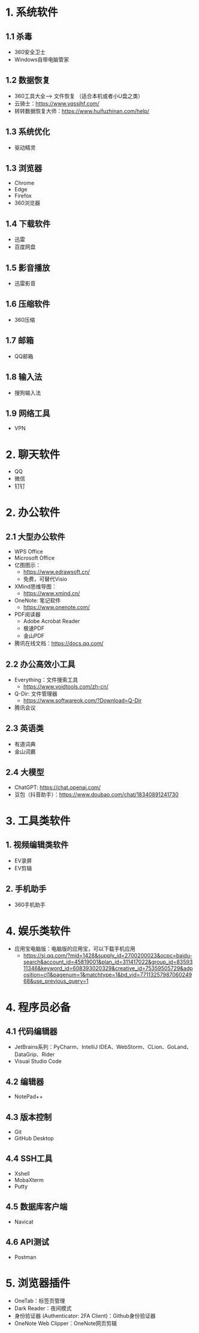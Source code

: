 # 1. 系统软件
## 1.1 杀毒
- 360安全卫士
- Windows自带电脑管家

## 1.2 数据恢复
- 360工具大全--> 文件恢复 （适合本机或者小U盘之类）
- 云骑士：https://www.yqssjhf.com/
- 转转数据恢复大师：https://www.huifuzhinan.com/help/

## 1.3 系统优化
- 驱动精灵

## 1.3 浏览器
- Chrome
- Edge
- Firefox
- 360浏览器

## 1.4 下载软件
- 迅雷
- 百度网盘

## 1.5 影音播放
- 迅雷影音

## 1.6 压缩软件
- 360压缩

## 1.7 邮箱
- QQ邮箱

## 1.8 输入法
- 搜狗输入法

## 1.9 网络工具
- VPN

# 2. 聊天软件
- QQ
- 微信
- 钉钉

# 2. 办公软件
## 2.1 大型办公软件
- WPS Office
- Microsoft Office
- 亿图图示：
  - https://www.edrawsoft.cn/
  - 免费，可替代Visio
- XMind思维导图：
  - https://www.xmind.cn/
- OneNote: 笔记软件
  - https://www.onenote.com/
- PDF阅读器
  - Adobe Acrobat Reader
  - 极速PDF
  - 金山PDF
- 腾讯在线文档：https://docs.qq.com/

## 2.2 办公高效小工具
- Everything：文件搜索工具
  - https://www.voidtools.com/zh-cn/
- Q-Dir: 文件管理器
  - https://www.softwareok.com/?Download=Q-Dir
- 腾讯会议

## 2.3 英语类
- 有道词典
- 金山词霸

## 2.4 大模型
- ChatGPT: https://chat.openai.com/
- 豆包（抖音助手）：https://www.doubao.com/chat/18340891241730

# 3. 工具类软件
## 1. 视频编辑类软件
- EV录屏
- EV剪辑

## 2. 手机助手
- 360手机助手

# 4. 娱乐类软件
- 应用宝电脑版：电脑版的应用宝，可以下载手机应用
  - https://sj.qq.com/?mid=1428&supply_id=2700200023&ocpc=baidu-search&account_id=45819001&plan_id=311417022&group_id=8359311346&keyword_id=608393020329&creative_id=75359505729&adposition=cl1&pagenum=1&matchtype=1&bd_vid=7711325798706024968&use_previous_query=1

# 4. 程序员必备
## 4.1 代码编辑器
- JetBrains系列：PyCharm、IntelliJ IDEA、WebStorm、CLion、GoLand、DataGrip、Rider
- Visual Studio Code

## 4.2 编辑器
- NotePad++

## 4.3 版本控制
- Git
- GitHub Desktop

## 4.4 SSH工具
- Xshell
- MobaXterm
- Putty

## 4.5 数据库客户端
- Navicat

## 4.6 API测试
- Postman

# 5. 浏览器插件
- OneTab：标签页管理
- Dark Reader：夜间模式
- 身份验证器 (Authenticator: 2FA Client)：Github身份验证器
- OneNote Web Clipper：OneNote网页剪辑
